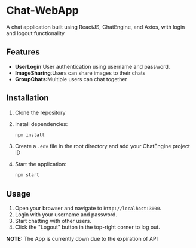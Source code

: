 # Chat-WebApp
A chat application built using ReactJS, ChatEngine, and Axios,
 with login and logout functionality
## Features
- **UserLogin**:User authentication using username and password.
- **ImageSharing**:Users can share images to their chats
- **GroupChats**:Multiple users can chat together
  

## Installation

1. Clone the repository
2. Install dependencies:
    ```bash
    npm install
    ```
3. Create a `.env` file in the root directory and add your ChatEngine project ID

4. Start the application:
    ```bash
    npm start
    ```
    
## Usage

1. Open your browser and navigate to `http://localhost:3000`.
2. Login with your username and password.
3. Start chatting with other users.
4. Click the "Logout" button in the top-right corner to log out.

  
**NOTE:** The App is currently down due to the expiration of API
